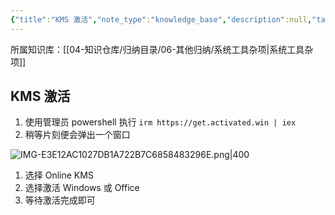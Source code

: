 ```yaml
---
{"title":"KMS 激活","note_type":"knowledge_base","description":null,"tags":[],"create_time":"2025-02-09","update_time":"2025-02-19","dg-home":false,"dg-publish":true,"knowledge_type":"其他归纳","root":"系统工具杂项","permalink":"/04-知识仓库/知识单元/06-其他归纳/系统工具杂项/KMS 激活/","dgPassFrontmatter":true,"noteIcon":"","created":"2025-02-09","updated":"2025-02-19"}
---
```



所属知识库：[[04-知识仓库/归纳目录/06-其他归纳/系统工具杂项\|系统工具杂项]]

## KMS 激活

1. 使用管理员 powershell 执行 `irm https://get.activated.win | iex`
2. 稍等片刻便会弹出一个窗口

![IMG-E3E12AC1027DB1A722B7C6858483296E.png|400](/img/user/00-%E7%B3%BB%E7%BB%9F%E6%96%87%E4%BB%B6/%E6%96%87%E6%A1%A3%E9%99%84%E4%BB%B6/04-%E7%9F%A5%E8%AF%86%E4%BB%93%E5%BA%93/%E7%9F%A5%E8%AF%86%E5%8D%95%E5%85%83/06-%E5%85%B6%E4%BB%96%E5%BD%92%E7%BA%B3/%E7%B3%BB%E7%BB%9F%E5%B7%A5%E5%85%B7%E6%9D%82%E9%A1%B9/KMS%20%E6%BF%80%E6%B4%BB-%E9%99%84%E4%BB%B6/IMG-E3E12AC1027DB1A722B7C6858483296E.png)

1. 选择 Online KMS
2. 选择激活 Windows 或 Office
3. 等待激活完成即可

